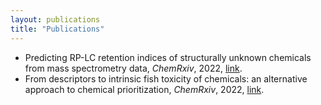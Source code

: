 ```yaml
---
layout: publications
title: "Publications"
---
```


* Predicting RP-LC retention indices of structurally unknown chemicals from mass spectrometry data, *ChemRxiv*, 2022, [link](https://chemrxiv.org/engage/chemrxiv/article-details/6284b39d708767488a56959d).
* From descriptors to intrinsic fish toxicity of chemicals: an alternative approach to chemical prioritization, *ChemRxiv*, 2022, [link](https://chemrxiv.org/engage/chemrxiv/article-details/62ac9a8004a3a97dec4a2223).